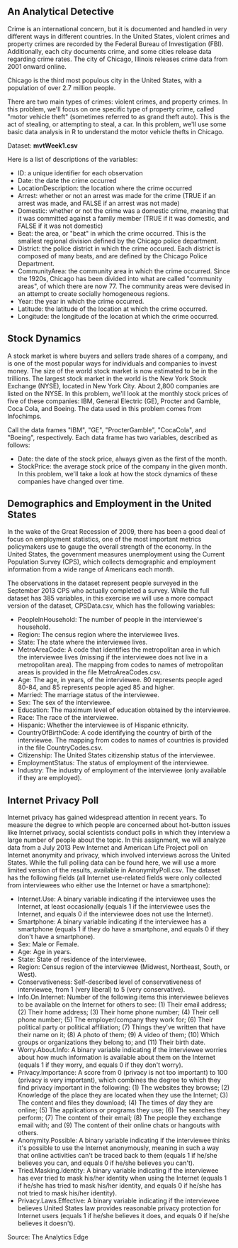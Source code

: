 ## An Analytical Detective

Crime is an international concern, but it is documented and handled in very different ways in different countries. In the United States, violent crimes and property crimes are recorded by the Federal Bureau of Investigation (FBI).  Additionally, each city documents crime, and some cities release data regarding crime rates. The city of Chicago, Illinois releases crime data from 2001 onward online.

Chicago is the third most populous city in the United States, with a population of over 2.7 million people.

There are two main types of crimes: violent crimes, and property crimes. In this problem, we'll focus on one specific type of property crime, called "motor vehicle theft" (sometimes referred to as grand theft auto). This is the act of stealing, or attempting to steal, a car. In this problem, we'll use some basic data analysis in R to understand the motor vehicle thefts in Chicago. 

Dataset: **mvtWeek1.csv**

Here is a list of descriptions of the variables:

* ID: a unique identifier for each observation
* Date: the date the crime occurred
* LocationDescription: the location where the crime occurred
* Arrest: whether or not an arrest was made for the crime (TRUE if an arrest was made, and FALSE if an arrest was not made)
* Domestic: whether or not the crime was a domestic crime, meaning that it was committed against a family member (TRUE if it was domestic, and FALSE if it was not domestic)
* Beat: the area, or "beat" in which the crime occurred. This is the smallest regional division defined by the Chicago police department.
* District: the police district in which the crime occured. Each district is composed of many beats, and are defined by the Chicago Police Department.
* CommunityArea: the community area in which the crime occurred. Since the 1920s, Chicago has been divided into what are called "community areas", of which there are now 77. The community areas were devised in an attempt to create socially homogeneous regions.
* Year: the year in which the crime occurred.
* Latitude: the latitude of the location at which the crime occurred.
* Longitude: the longitude of the location at which the crime occurred.



## Stock Dynamics

A stock market is where buyers and sellers trade shares of a company, and is one of the most popular ways for individuals and companies to invest money. The size of the world stock market  is now estimated to be in the trillions. The largest stock market in the world is the New York Stock Exchange (NYSE), located in New York City. About 2,800 companies are listed on the NYSE. In this problem, we'll look at the monthly stock prices of five of these companies: IBM, General Electric (GE), Procter and Gamble, Coca Cola, and Boeing. The data used in this problem comes from Infochimps.

Call the data frames "IBM", "GE", "ProcterGamble", "CocaCola", and "Boeing", respectively. Each data frame has two variables, described as follows:

* Date: the date of the stock price, always given as the first of the month.
* StockPrice: the average stock price of the company in the given month.
In this problem, we'll take a look at how the stock dynamics of these companies have changed over time.


## Demographics and Employment in the United States

In the wake of the Great Recession of 2009, there has been a good deal of focus on employment statistics, one of the most important metrics policymakers use to gauge the overall strength of the economy. In the United States, the government measures unemployment using the Current Population Survey (CPS), which collects demographic and employment information from a wide range of Americans each month. 

The observations in the dataset represent people surveyed in the September 2013 CPS who actually completed a survey. While the full dataset has 385 variables, in this exercise we will use a more compact version of the dataset, CPSData.csv, which has the following variables:

* PeopleInHousehold: The number of people in the interviewee's household.
* Region: The census region where the interviewee lives.
* State: The state where the interviewee lives.
* MetroAreaCode: A code that identifies the metropolitan area in which the interviewee lives (missing if the interviewee does not live in a metropolitan area). The mapping from codes to names of metropolitan areas is provided in the file MetroAreaCodes.csv.
* Age: The age, in years, of the interviewee. 80 represents people aged 80-84, and 85 represents people aged 85 and higher.
* Married: The marriage status of the interviewee.
* Sex: The sex of the interviewee.
* Education: The maximum level of education obtained by the interviewee.
* Race: The race of the interviewee.
* Hispanic: Whether the interviewee is of Hispanic ethnicity.
* CountryOfBirthCode: A code identifying the country of birth of the interviewee. The mapping from codes to names of countries is provided in the file CountryCodes.csv.
* Citizenship: The United States citizenship status of the interviewee.
* EmploymentStatus: The status of employment of the interviewee.
* Industry: The industry of employment of the interviewee (only available if they are employed).

## Internet Privacy Poll

Internet privacy has gained widespread attention in recent years. To measure the degree to which people are concerned about hot-button issues like Internet privacy, social scientists conduct polls in which they interview a large number of people about the topic. In this assignment, we will analyze data from a July 2013 Pew Internet and American Life Project poll on Internet anonymity and privacy, which involved interviews across the United States. While the full polling data can be found here, we will use a more limited version of the results, available in AnonymityPoll.csv. The dataset has the following fields (all Internet use-related fields were only collected from interviewees who either use the Internet or have a smartphone):

* Internet.Use: A binary variable indicating if the interviewee uses the Internet, at least occasionally (equals 1 if the interviewee uses the Internet, and equals 0 if the interviewee does not use the Internet).
* Smartphone: A binary variable indicating if the interviewee has a smartphone (equals 1 if they do have a smartphone, and equals 0 if they don't have a smartphone).
* Sex: Male or Female.
* Age: Age in years.
* State: State of residence of the interviewee.
* Region: Census region of the interviewee (Midwest, Northeast, South, or West).
* Conservativeness: Self-described level of conservativeness of interviewee, from 1 (very liberal) to 5 (very conservative).
* Info.On.Internet: Number of the following items this interviewee believes to be available on the Internet for others to see: (1) Their email address; (2) Their home address; (3) Their home phone number; (4) Their cell phone number; (5) The employer/company they work for; (6) Their political party or political affiliation; (7) Things they've written that have their name on it; (8) A photo of them; (9) A video of them; (10) Which groups or organizations they belong to; and (11) Their birth date.
* Worry.About.Info: A binary variable indicating if the interviewee worries about how much information is available about them on the Internet (equals 1 if they worry, and equals 0 if they don't worry).
* Privacy.Importance: A score from 0 (privacy is not too important) to 100 (privacy is very important), which combines the degree to which they find privacy important in the following: (1) The websites they browse; (2) Knowledge of the place they are located when they use the Internet; (3) The content and files they download; (4) The times of day they are online; (5) The applications or programs they use; (6) The searches they perform; (7) The content of their email; (8) The people they exchange email with; and (9) The content of their online chats or hangouts with others.
* Anonymity.Possible: A binary variable indicating if the interviewee thinks it's possible to use the Internet anonymously, meaning in such a way that online activities can't be traced back to them (equals 1 if he/she believes you can, and equals 0 if he/she believes you can't).
* Tried.Masking.Identity: A binary variable indicating if the interviewee has ever tried to mask his/her identity when using the Internet (equals 1 if he/she has tried to mask his/her identity, and equals 0 if he/she has not tried to mask his/her identity).
* Privacy.Laws.Effective: A binary variable indicating if the interviewee believes United States law provides reasonable privacy protection for Internet users (equals 1 if he/she believes it does, and equals 0 if he/she believes it doesn't).

Source: The Analytics Edge
